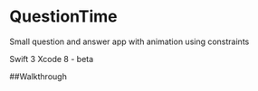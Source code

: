 # QuestionTime

Small question and answer app with animation using constraints

Swift 3
Xcode 8 - beta 

##Walkthrough
